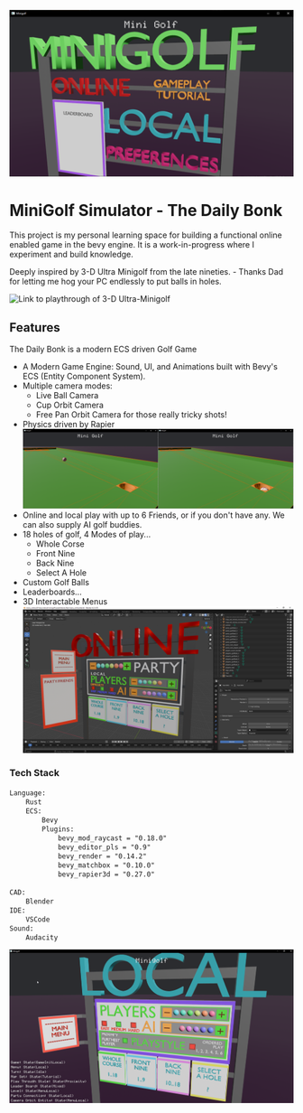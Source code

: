![Screenshot of the first iteraction of the main menu](images/Minigolf%20001.png)

# MiniGolf Simulator - The Daily Bonk

This project is my personal learning space for building a functional online enabled game in the bevy engine. It is a work-in-progress where I experiment and build knowledge.

Deeply inspired by 3-D Ultra Minigolf from the late nineties.
    - Thanks Dad for letting me hog your PC endlessly to put balls in holes.

![Link to playthrough of 3-D Ultra-Minigolf](https://www.youtube.com/watch?v=8EPrQjw1210)

## Features

The Daily Bonk is a modern ECS driven Golf Game
- A Modern Game Engine: Sound, UI, and Animations built with Bevy's ECS (Entity Component System).
- Multiple camera modes:
    - Live Ball Camera
    - Cup Orbit Camera
    - Free Pan Orbit Camera for those really tricky shots!
- Physics driven by Rapier
![Screenshot of Rapier Integration during development](images/Minigolf%20000.png)
- Online and local play with up to 6 Friends, or if you don't have any. We can also supply AI golf buddies.
- 18 holes of golf, 4 Modes of play...
    - Whole Corse
    - Front Nine
    - Back Nine
    - Select A Hole
- Custom Golf Balls
- Leaderboards...
- 3D Interactable Menus
![Screenshot of online menu scene development in blender](images/Minigolf%20002.png)

### Tech Stack

```
Language:
    Rust
    ECS: 
        Bevy
        Plugins:
            bevy_mod_raycast = "0.18.0"
            bevy_editor_pls = "0.9"
            bevy_render = "0.14.2"
            bevy_matchbox = "0.10.0"
            bevy_rapier3d = "0.27.0"

CAD: 
    Blender
IDE:
    VSCode
Sound: 
    Audacity
```

![Screenshot of local menu scene and state monitoring during development](images/Minigolf%20004.png)